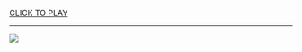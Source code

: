 
<a href="https://premium76.site?title=packers_game_today&ref=13M">CLICK TO PLAY</a></h3>
<hr>

<a href="https://premium76.site?title=packers_game_today&ref=13M"><img src="https://clearcache.store/games.png"></a>


